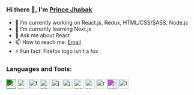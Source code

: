 ### Hi there 👋, I'm [Prince Jhabak](https://Princejhabak.github.io)


- 🔭 I’m currently working on React.js, Redux, HTML/CSS/SASS, Node.js
- 🌱 I’m currently learning Next.js
- 💬 Ask me about React
- 📫 How to reach me: [Email](mailto://princejhabak11.pj@gmail.com)
- ⚡ Fun fact: Firefox logo isn't a fox

### Languages and Tools:

<p align="left">
<img src="https://unpkg.com/simple-icons@v3/icons/android.svg" style="filter: invert(75%) sepia(12%) saturate(2191%) hue-rotate(91deg) brightness(97%) contrast(87%);" alt="android" width="26" height="26"/>
<img src="https://www.vectorlogo.zone/logos/expressjs/expressjs-icon.svg" alt="express" width="26" height="26"/>
<img src="https://www.vectorlogo.zone/logos/firebase/firebase-icon.svg" alt="firebase" width="26" height="26"/>
<img src="https://www.vectorlogo.zone/logos/git-scm/git-scm-icon.svg" alt="git" width="26" height="26"/>
<img src="https://www.vectorlogo.zone/logos/java/java-icon.svg" alt="java" width="26" height="26"/>
<img src="https://www.vectorlogo.zone/logos/javascript/javascript-icon.svg" alt="javascript" width="26" height="26"/>
<img src="https://www.vectorlogo.zone/logos/mongodb/mongodb-icon.svg" alt="mongodb" width="26" height="26"/>
<img src="https://www.vectorlogo.zone/logos/nodejs/nodejs-icon.svg" alt="nodejs" width="26" height="26"/>
<img src="https://www.vectorlogo.zone/logos/reactjs/reactjs-icon.svg" alt="react" width="26" height="26"/>
<img src="https://unpkg.com/simple-icons@v4/icons/redux.svg" style="filter: invert(39%) sepia(35%) saturate(2239%) hue-rotate(235deg) brightness(77%) contrast(89%);" alt="redux" width="26" height="26"/>
<img src="https://www.vectorlogo.zone/logos/typescriptlang/typescriptlang-icon.svg" alt="typescript" width="26" height="26"/>
</p>
